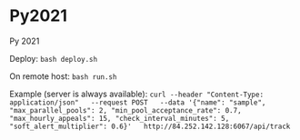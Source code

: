 # Py2021
Py 2021


Deploy: ```bash deploy.sh```

On remote host: ```bash run.sh```

Example (server is always available): ```curl --header "Content-Type: application/json"   --request POST   --data '{"name": "sample", "max_parallel_pools": 2, "min_pool_acceptance_rate": 0.7, "max_hourly_appeals": 15, "check_interval_minutes": 5, "soft_alert_multiplier": 0.6}'   http://84.252.142.128:6067/api/track```
